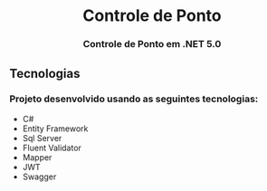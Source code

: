 <h1 align="center">Controle de Ponto</h1>
<h3 align="center">Controle de Ponto em .NET 5.0</h3>

<h2>Tecnologias</h2>
<h3>Projeto desenvolvido usando as seguintes tecnologias:</h3>
<ul>
  <li>C#</li>
  <li>Entity Framework</li>
  <li>Sql Server</li>
  <li>Fluent Validator</li>
  <li>Mapper</li>
  <li>JWT</li>
  <li>Swagger</li>
</ul>
